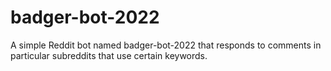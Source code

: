 # badger-bot-2022
A simple Reddit bot named badger-bot-2022 that responds to comments in particular subreddits that use certain keywords.
